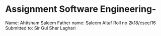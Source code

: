 # Assignment Software Engineering-

Name: Ahtisham Saleem
Father name: Saleem Altaf
Roll no 2k18/csee/16
Submitted to: Sir Gul Sher Laghari
